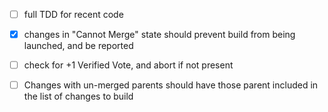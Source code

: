 
* [ ] full TDD for recent code

* [X] changes in "Cannot Merge" state should prevent build from being launched, and be reported

* [ ] check for +1 Verified Vote, and abort if not present

* [ ] Changes with un-merged parents should have those parent included in the list of changes to build
